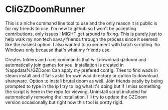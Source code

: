 # CliGZDoomRunner
This is a niche command line tool to use and the only reason it is public is for my friends to use.
I'm new to github so I won't be accepting contributions, only issues I MIGHT get around to fixing.
This is purely just to help walk my non tech savay friends through the process since it seemed like the easiest option.
I also wanted to experiment with batch scripting.
So Windows only because that's what my friends use.

Creates folders and runs commands that will download gzdoom and automatically join games for you.
Installation is created in %appdata%\GZDoom
Can apply my prefered config.
Tries to find wads in steam install and if fails asks for own wad directory or option to download shareware.
Option to install brutal doom as well.
Join friends easily by being prompted to type in the ip
I try to log what it's doing but if I miss something the script is here in the repo for viewing.
Uninstall script included for automatically removing the installation.
I'll try to update the GZDoom version occasionally but right now this tool is pretty rigid.
